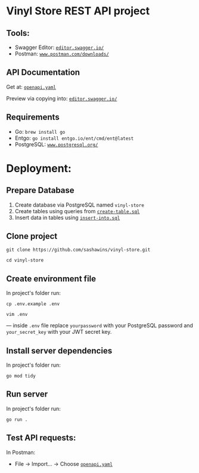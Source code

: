 # Vinyl Store REST API project

## Tools:
 - Swagger Editor: [`editor.swagger.io/`](https://editor.swagger.io/) 
 - Postman: [`www.postman.com/downloads/`](https://www.postman.com/downloads/)

## API Documentation
Get at: [`openapi.yaml`](api/openapi.yaml) 

Preview via copying into: [`editor.swagger.io/`](https://editor.swagger.io/) 

## Requirements
 - Go: `brew install go`
 - Entgo: `go install entgo.io/ent/cmd/ent@latest`
 - PostgreSQL: [`www.postgresql.org/`](https://www.postgresql.org/)

# Deployment:

## Prepare Database
1. Create database via PostgreSQL named `vinyl-store`
2. Create tables using queries from [`create-table.sql`](database/create-table.sql)
3. Insert data in tables using [`insert-into.sql`](database/insert-into.sql)

## Clone project
```
git clone https://github.com/sashawins/vinyl-store.git
```
```
cd vinyl-store
```

## Create environment file
In project's folder run:
```
cp .env.example .env
```
```
vim .env
```
 — inside `.env` file replace `yourpassword` with your PostgreSQL password and `your_secret_key` with your JWT secret key.


## Install server dependencies
In project's folder run:
```
go mod tidy
```

## Run server
In project's folder run:
```
go run .
```

## Test API requests:
In Postman:
 - File → Import... → Choose [`openapi.yaml`](api/openapi.yaml)
